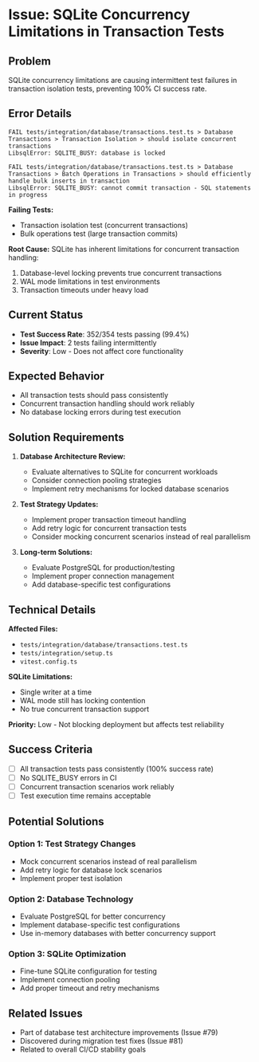 # Issue: SQLite Concurrency Limitations in Transaction Tests

## Problem

SQLite concurrency limitations are causing intermittent test failures in transaction isolation tests, preventing 100% CI success rate.

## Error Details

```
FAIL tests/integration/database/transactions.test.ts > Database Transactions > Transaction Isolation > should isolate concurrent transactions
LibsqlError: SQLITE_BUSY: database is locked

FAIL tests/integration/database/transactions.test.ts > Database Transactions > Batch Operations in Transactions > should efficiently handle bulk inserts in transaction
LibsqlError: SQLITE_BUSY: cannot commit transaction - SQL statements in progress
```

**Failing Tests:**

- Transaction isolation test (concurrent transactions)
- Bulk operations test (large transaction commits)

**Root Cause:**
SQLite has inherent limitations for concurrent transaction handling:

1. Database-level locking prevents true concurrent transactions
2. WAL mode limitations in test environments
3. Transaction timeouts under heavy load

## Current Status

- **Test Success Rate**: 352/354 tests passing (99.4%)
- **Issue Impact**: 2 tests failing intermittently
- **Severity**: Low - Does not affect core functionality

## Expected Behavior

- All transaction tests should pass consistently
- Concurrent transaction handling should work reliably
- No database locking errors during test execution

## Solution Requirements

1. **Database Architecture Review:**
    - Evaluate alternatives to SQLite for concurrent workloads
    - Consider connection pooling strategies
    - Implement retry mechanisms for locked database scenarios

2. **Test Strategy Updates:**
    - Implement proper transaction timeout handling
    - Add retry logic for concurrent transaction tests
    - Consider mocking concurrent scenarios instead of real parallelism

3. **Long-term Solutions:**
    - Evaluate PostgreSQL for production/testing
    - Implement proper connection management
    - Add database-specific test configurations

## Technical Details

**Affected Files:**

- `tests/integration/database/transactions.test.ts`
- `tests/integration/setup.ts`
- `vitest.config.ts`

**SQLite Limitations:**

- Single writer at a time
- WAL mode still has locking contention
- No true concurrent transaction support

**Priority:** Low - Not blocking deployment but affects test reliability

## Success Criteria

- [ ] All transaction tests pass consistently (100% success rate)
- [ ] No SQLITE_BUSY errors in CI
- [ ] Concurrent transaction scenarios work reliably
- [ ] Test execution time remains acceptable

## Potential Solutions

### Option 1: Test Strategy Changes

- Mock concurrent scenarios instead of real parallelism
- Add retry logic for database lock scenarios
- Implement proper test isolation

### Option 2: Database Technology

- Evaluate PostgreSQL for better concurrency
- Implement database-specific test configurations
- Use in-memory databases with better concurrency support

### Option 3: SQLite Optimization

- Fine-tune SQLite configuration for testing
- Implement connection pooling
- Add proper timeout and retry mechanisms

## Related Issues

- Part of database test architecture improvements (Issue #79)
- Discovered during migration test fixes (Issue #81)
- Related to overall CI/CD stability goals
